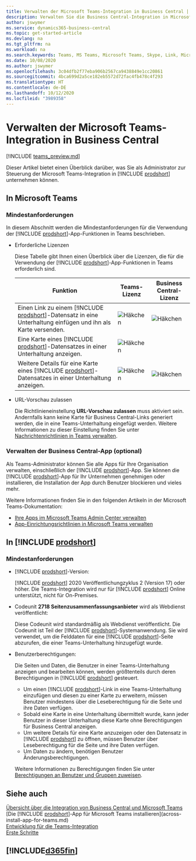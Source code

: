```yaml
---
title: Verwalten der Microsoft Teams-Integration in Business Central | Microsoft Docs
description: Verwalten Sie die Business Central-Integration in Microsoft Teams.
author: jswymer
ms.service: dynamics365-business-central
ms.topic: get-started-article
ms.devlang: na
ms.tgt_pltfrm: na
ms.workload: na
ms.search.keywords: Teams, MS Teams, Microsoft Teams, Skype, Link, Microsoft 365, collaborate, collaboration, teamwork
ms.date: 10/08/2020
ms.author: jswymer
ms.openlocfilehash: 3c04dfb2f77eba906b2567ca9438849e1cc20861
ms.sourcegitcommit: 4bca699d2a5ce182eb5572d72fac4fb478c4f293
ms.translationtype: HT
ms.contentlocale: de-DE
ms.lasthandoff: 10/12/2020
ms.locfileid: "3989358"
---
```

# <a name="managing-microsoft-teams-integration-with-business-central"></a>Verwalten der Microsoft Teams-Integration in Business Central

[!INCLUDE [teams_preview.md](includes/teams_preview.md)]

Dieser Artikel bietet einen Überblick darüber, was Sie als Administrator zur Steuerung der Microsoft Teams-Integration in [!INCLUDE [prodshort](includes/prodshort.md)] unternehmen können.

## <a name="in-microsoft-teams"></a>In Microsoft Teams

### <a name="minimum-requirements"></a>Mindestanforderungen

In diesem Abschnitt werden die Mindestanforderungen für die Verwendung der [!INCLUDE [prodshort](includes/prodshort.md)]-App-Funktionen in Teams beschrieben.

- Erforderliche Lizenzen

    Diese Tabelle gibt Ihnen einen Überblick über die Lizenzen, die für die Verwendung der [!INCLUDE [prodshort](includes/prodshort.md)]-App-Funktionen in Teams erforderlich sind.

    |Funktion|Teams-Lizenz|Business Central-Lizenz|
    |----|---|---|
    |Einen Link zu einem [!INCLUDE [prodshort](includes/prodshort.md)]-Datensatz in eine Unterhaltung einfügen und ihn als Karte versenden.|![Häkchen](media/check.png "Aktivieren")|![Häkchen](media/check.png "Aktivieren")|
    |Eine Karte eines [!INCLUDE [prodshort](includes/prodshort.md)]-Datensatzes in einer Unterhaltung anzeigen.|![Häkchen](media/check.png "Aktivieren")||
    |Weitere Details für eine Karte eines [!INCLUDE [prodshort](includes/prodshort.md)]-Datensatzes in einer Unterhaltung anzeigen.|![Häkchen](media/check.png "Aktivieren")|![Häkchen](media/check.png "Aktivieren")|

- URL-Vorschau zulassen

    Die Richtlinieneinstellung **URL-Vorschau zulassen** muss aktiviert sein. Andernfalls kann keine Karte für Business Central-Links generiert werden, die in eine Teams-Unterhaltung eingefügt werden. Weitere Informationen zu dieser Einstellung finden Sie unter [Nachrichtenrichtlinien in Teams verwalten](/microsoftteams/messaging-policies-in-teams).

### <a name="managing-the-business-central-app-optional"></a>Verwalten der Business Central-App (optional)

Als Teams-Administrator können Sie alle Apps für Ihre Organisation verwalten, einschließlich der [!INCLUDE [prodshort](includes/prodshort.md)]-App. Sie können die [!INCLUDE [prodshort](includes/prodshort.md)]-App für Ihr Unternehmen genehmigen oder installieren, die Installation der App durch Benutzer blockieren und vieles mehr.

Weitere Informationen finden Sie in den folgenden Artikeln in der Microsoft Teams-Dokumentation:

- [Ihre Apps im Microsoft Teams Admin Center verwalten](https://docs.microsoft.com/MicrosoftTeams/manage-apps)
- [App-Einrichtungsrichtlinien in Microsoft Teams verwalten](https://docs.microsoft.com/microsoftteams/teams-app-setup-policies)

## <a name="in-prodshort"></a>In [!INCLUDE [prodshort](includes/prodshort.md)]

### <a name="minimum-requirements"></a>Mindestanforderungen

- [!INCLUDE [prodshort](includes/prodshort.md)]-Version:

    [!INCLUDE [prodshort](includes/prodshort.md)] 2020 Veröffentlichungzyklus 2 (Version 17) oder höher. Die Teams-Integration wird nur für [!INCLUDE [prodshort](includes/prodshort.md)] Online unterstützt, nicht für On-Premises.

- Codeunit **2718 Seitenzusammenfassungsanbieter** wird als Webdienst veröffentlicht:

    Diese Codeunit wird standardmäßig als Webdienst veröffentlicht. Die Codeunit ist Teil der [!INCLUDE [prodshort](includes/prodshort.md)]-Systemanwendung. Sie wird verwendet, um die Felddaten für eine [!INCLUDE [prodshort](includes/prodshort.md)]-Seite abzurufen, die einer Teams-Unterhaltung hinzugefügt wurde. 

- Benutzerberechtigungen:

    Die Seiten und Daten, die Benutzer in einer Teams-Unterhaltung anzeigen und bearbeiten können, werden größtenteils durch deren Berechtigungen in [!INCLUDE [prodshort](includes/prodshort.md)] gesteuert.
    
    - Um einen [!INCLUDE [prodshort](includes/prodshort.md)]-Link in eine Teams-Unterhaltung einzufügen und diesen zu einer Karte zu erweitern, müssen Benutzer mindestens über die Leseberechtigung für die Seite und ihre Daten verfügen.
    - Sobald eine Karte in eine Unterhaltung übermittelt wurde, kann jeder Benutzer in dieser Unterhaltung diese Karte ohne Berechtigungen für Business Central anzeigen.
    - Um weitere Details für eine Karte anzuzeigen oder den Datensatz in [!INCLUDE [prodshort](includes/prodshort.md)] zu öffnen, müssen Benutzer über Leseberechtigung für die Seite und ihre Daten verfügen.
    - Um Daten zu ändern, benötigen Benutzer Änderungsberechtigungen.
    
    Weitere Informationen zu Berechtigungen finden Sie unter [Berechtigungen an Benutzer und Gruppen zuweisen](ui-define-granular-permissions.md).

## <a name="see-also"></a>Siehe auch
[Übersicht über die Integration von Business Central und Microsoft Teams](across-teams-overview.md)  
[Die [!INCLUDE [prodshort](includes/prodshort.md)]-App für Microsoft Teams installieren](across-install-app-for-teams.md)  
[Entwicklung für die Teams-Integration](/dynamics365/business-central/dev-itpro/developer/devenv-develop-for-teams)  
[Erste Schritte](product-get-started.md)  

## [!INCLUDE[d365fin](includes/free_trial_md.md)]  
